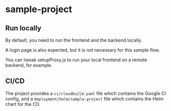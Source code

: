 # sample-project

## Run locally

By default, you need to run the frontend and the backend locally.

A login page is also expected, but it is not necessary for this sample flow.

You can tweak setupProxy.js to run your local frontend on a remote backend, for example.

## CI/CD

The project provides a `ci/cloudbuild.yaml` file which contains the Google CI config, and a `deployment/helm/sample-project` file which contains the Helm chart for the CD.
